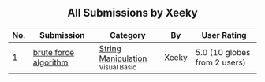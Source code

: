 ﻿<div align="center">

## All Submissions by Xeeky

</div>

No.  | Submission | Category | By   | User Rating
---- | ---------- | -------- | ---- | -----------
1 | [brute force algorithm<br />](https://github.com/Planet-Source-Code/xeeky-brute-force-algorithm__1-41252) | [String Manipulation<br /><sup>Visual Basic</sup>](../ByCategory/string-manipulation__1-5.md) | Xeeky | 5.0 (10 globes from 2 users)
